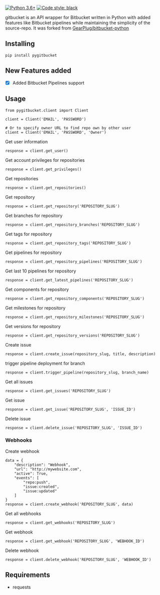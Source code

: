 [![Python 3.6+](https://img.shields.io/badge/python-3.6+-blue.svg)](https://www.python.org/downloads/)
[![Code style: black](https://img.shields.io/badge/code%20style-black-000000.svg)](https://github.com/ambv/black)


gitbucket is an API wrapper for Bitbucket written in Python with added features like Bitbucket pipelines while maintaining the simplicity of the source-repo.
It was forked from [GearPlug/bitbucket-python](https://github.com/GearPlug/bitbucket-python)

## Installing
```
pip install pygitbucket
```

## New Features added
- [x] Added Bitbucket Pipelines support

## Usage
```
from pygitbucket.client import Client

client = Client('EMAIL', 'PASSWORD') 

# Or to specify owner URL to find repo own by other user
client = Client('EMAIL', 'PASSWORD', 'Owner')

```

Get user information
```
response = client.get_user()
```

Get account privileges for repositories
```
response = client.get_privileges()
```

Get repositories
```
response = client.get_repositories()
```

Get repository
```
response = client.get_repository('REPOSITORY_SLUG')
```

Get branches for repository
```
response = client.get_repository_branches('REPOSITORY_SLUG')
```

Get tags for repository
```
response = client.get_repository_tags('REPOSITORY_SLUG')
```

Get pipelines for repository
```
response = client.get_repository_pipelines('REPOSITORY_SLUG')
```

Get last 10 pipelines for repository
```
response = client.get_latest_pipelines('REPOSITORY_SLUG')
```

Get components for repository
```
response = client.get_repository_components('REPOSITORY_SLUG')
```

Get milestones for repository
```
response = client.get_repository_milestones('REPOSITORY_SLUG')
```

Get versions for repository
```
response = client.get_repository_versions('REPOSITORY_SLUG')
```

Create issue
```
response = client.create_issue(repository_slug, title, description)
```

trigger pipeline deployment for branch
```
response = client.trigger_pipeline(repository_slug, branch_name)
```

Get all issues
```
response = client.get_issues('REPOSITORY_SLUG')
```

Get issue
```
response = client.get_issue('REPOSITORY_SLUG', 'ISSUE_ID')
```

Delete issue
```
response = client.delete_issue('REPOSITORY_SLUG', 'ISSUE_ID')
```

### Webhooks

Create webhook
```
data = {
    "description": "Webhook",
    "url": "http://mywebsite.com",
    "active": True,
    "events": [
        "repo:push",
        "issue:created",
        "issue:updated"
    ]
}
response = client.create_webhook('REPOSITORY_SLUG', data)
```

Get all webhooks
```
response = client.get_webhooks('REPOSITORY_SLUG')
```

Get webhook
```
response = client.get_webhook('REPOSITORY_SLUG', 'WEBHOOK_ID')
```

Delete webhook
```
response = client.delete_webhook('REPOSITORY_SLUG', 'WEBHOOK_ID')
```

## Requirements
- requests

